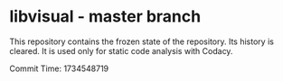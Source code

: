 # libvisual - master branch

This repository contains the frozen state of the repository.
Its history is cleared. It is used only for static code
analysis with Codacy.

Commit Time: 1734548719
